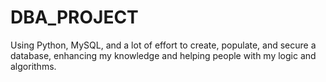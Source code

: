 # DBA_PROJECT
Using Python, MySQL, and a lot of effort to create, populate, and secure a database, enhancing my knowledge and helping people with my logic and algorithms.
